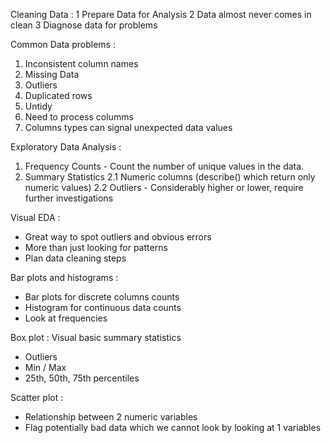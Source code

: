 Cleaning Data : 
1 Prepare Data for Analysis
2 Data almost never comes in clean
3 Diagnose data for problems

Common Data problems :
1. Inconsistent column names
2. Missing Data
3. Outliers
4. Duplicated rows
5. Untidy
6. Need to process columms
7. Columns types can signal unexpected data values

Exploratory Data Analysis : 
1. Frequency Counts - Count the number of unique values in the data.
2. Summary Statistics
2.1 Numeric columns (describe() which return only numeric values)
2.2 Outliers - Considerably higher or lower, require further investigations

Visual EDA : 
- Great way to spot outliers and obvious errors
- More than just looking for patterns
- Plan data cleaning steps

Bar plots and histograms :
- Bar plots for discrete columns counts
- Histogram for continuous data counts
- Look at frequencies

Box plot : Visual basic summary statistics
- Outliers
- Min / Max
- 25th, 50th, 75th percentiles

Scatter plot :
- Relationship between 2 numeric variables
- Flag potentially bad data which we cannot look by looking at 1 variables

